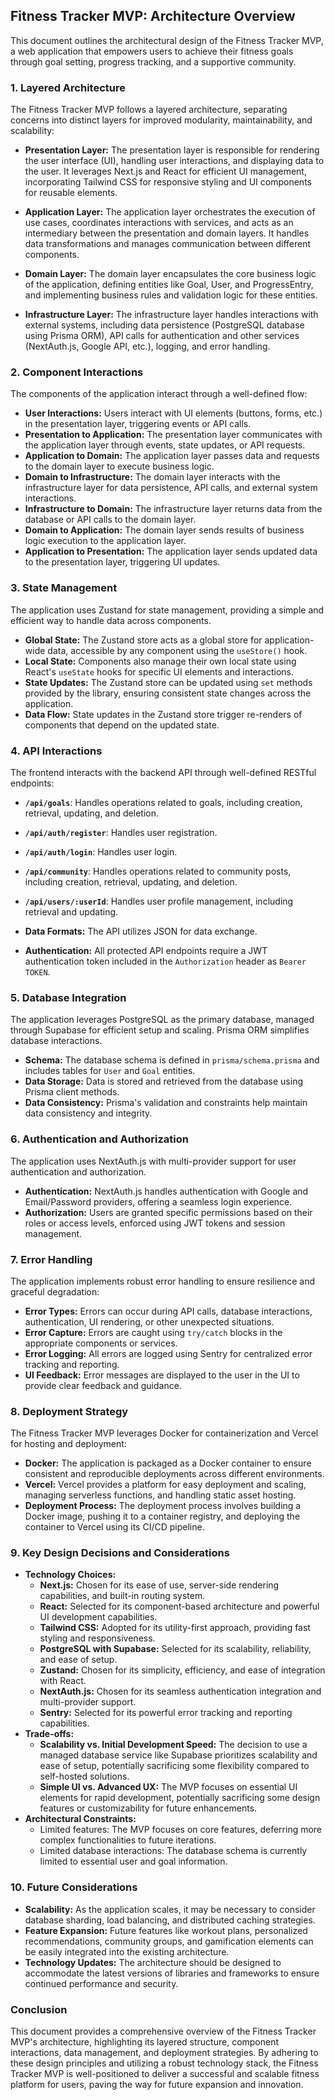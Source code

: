 ## Fitness Tracker MVP: Architecture Overview

This document outlines the architectural design of the Fitness Tracker MVP, a web application that empowers users to achieve their fitness goals through goal setting, progress tracking, and a supportive community.

### 1. Layered Architecture

The Fitness Tracker MVP follows a layered architecture, separating concerns into distinct layers for improved modularity, maintainability, and scalability:

- **Presentation Layer:**  The presentation layer is responsible for rendering the user interface (UI), handling user interactions, and displaying data to the user. It leverages Next.js and React for efficient UI management, incorporating Tailwind CSS for responsive styling and UI components for reusable elements.

- **Application Layer:**  The application layer orchestrates the execution of use cases, coordinates interactions with services, and acts as an intermediary between the presentation and domain layers. It handles data transformations and manages communication between different components.

- **Domain Layer:**  The domain layer encapsulates the core business logic of the application, defining entities like Goal, User, and ProgressEntry, and implementing business rules and validation logic for these entities.

- **Infrastructure Layer:**  The infrastructure layer handles interactions with external systems, including data persistence (PostgreSQL database using Prisma ORM), API calls for authentication and other services (NextAuth.js, Google API, etc.), logging, and error handling.

### 2. Component Interactions

The components of the application interact through a well-defined flow:

- **User Interactions:**  Users interact with UI elements (buttons, forms, etc.) in the presentation layer, triggering events or API calls.
- **Presentation to Application:**  The presentation layer communicates with the application layer through events, state updates, or API requests.
- **Application to Domain:**  The application layer passes data and requests to the domain layer to execute business logic.
- **Domain to Infrastructure:**  The domain layer interacts with the infrastructure layer for data persistence, API calls, and external system interactions.
- **Infrastructure to Domain:**  The infrastructure layer returns data from the database or API calls to the domain layer.
- **Domain to Application:**  The domain layer sends results of business logic execution to the application layer.
- **Application to Presentation:**  The application layer sends updated data to the presentation layer, triggering UI updates.

### 3. State Management

The application uses Zustand for state management, providing a simple and efficient way to handle data across components.

- **Global State:**  The Zustand store acts as a global store for application-wide data, accessible by any component using the `useStore()` hook.
- **Local State:**  Components also manage their own local state using React's `useState` hooks for specific UI elements and interactions.
- **State Updates:**  The Zustand store can be updated using `set` methods provided by the library, ensuring consistent state changes across the application.
- **Data Flow:**  State updates in the Zustand store trigger re-renders of components that depend on the updated state.

### 4. API Interactions

The frontend interacts with the backend API through well-defined RESTful endpoints:

- **`/api/goals`**:  Handles operations related to goals, including creation, retrieval, updating, and deletion.
- **`/api/auth/register`**:  Handles user registration.
- **`/api/auth/login`**:  Handles user login.
- **`/api/community`**:  Handles operations related to community posts, including creation, retrieval, updating, and deletion.
- **`/api/users/:userId`**:  Handles user profile management, including retrieval and updating.

- **Data Formats:** The API utilizes JSON for data exchange.
- **Authentication:** All protected API endpoints require a JWT authentication token included in the `Authorization` header as `Bearer TOKEN`.

### 5. Database Integration

The application leverages PostgreSQL as the primary database, managed through Supabase for efficient setup and scaling. Prisma ORM simplifies database interactions.

- **Schema:** The database schema is defined in `prisma/schema.prisma` and includes tables for `User` and `Goal` entities.
- **Data Storage:** Data is stored and retrieved from the database using Prisma client methods.
- **Data Consistency:** Prisma's validation and constraints help maintain data consistency and integrity.

### 6. Authentication and Authorization

The application uses NextAuth.js with multi-provider support for user authentication and authorization.

- **Authentication:** NextAuth.js handles authentication with Google and Email/Password providers, offering a seamless login experience.
- **Authorization:**  Users are granted specific permissions based on their roles or access levels, enforced using JWT tokens and session management.

### 7. Error Handling

The application implements robust error handling to ensure resilience and graceful degradation:

- **Error Types:**  Errors can occur during API calls, database interactions, authentication, UI rendering, or other unexpected situations.
- **Error Capture:**  Errors are caught using `try/catch` blocks in the appropriate components or services.
- **Error Logging:**  All errors are logged using Sentry for centralized error tracking and reporting.
- **UI Feedback:**  Error messages are displayed to the user in the UI to provide clear feedback and guidance.

### 8. Deployment Strategy

The Fitness Tracker MVP leverages Docker for containerization and Vercel for hosting and deployment:

- **Docker:** The application is packaged as a Docker container to ensure consistent and reproducible deployments across different environments.
- **Vercel:** Vercel provides a platform for easy deployment and scaling, managing serverless functions, and handling static asset hosting.
- **Deployment Process:** The deployment process involves building a Docker image, pushing it to a container registry, and deploying the container to Vercel using its CI/CD pipeline.

### 9. Key Design Decisions and Considerations

- **Technology Choices:** 
    - **Next.js:** Chosen for its ease of use, server-side rendering capabilities, and built-in routing system.
    - **React:** Selected for its component-based architecture and powerful UI development capabilities.
    - **Tailwind CSS:**  Adopted for its utility-first approach, providing fast styling and responsiveness.
    - **PostgreSQL with Supabase:**  Selected for its scalability, reliability, and ease of setup.
    - **Zustand:**  Chosen for its simplicity, efficiency, and ease of integration with React.
    - **NextAuth.js:**  Chosen for its seamless authentication integration and multi-provider support.
    - **Sentry:**  Selected for its powerful error tracking and reporting capabilities.
- **Trade-offs:**
    - **Scalability vs. Initial Development Speed:**  The decision to use a managed database service like Supabase prioritizes scalability and ease of setup, potentially sacrificing some flexibility compared to self-hosted solutions.
    - **Simple UI vs. Advanced UX:**  The MVP focuses on essential UI elements for rapid development, potentially sacrificing some design features or customizability for future enhancements.
- **Architectural Constraints:**
    -  Limited features:  The MVP focuses on core features, deferring more complex functionalities to future iterations. 
    -  Limited database interactions: The database schema is currently limited to essential user and goal information.

### 10. Future Considerations

- **Scalability:**  As the application scales, it may be necessary to consider database sharding, load balancing, and distributed caching strategies.
- **Feature Expansion:** Future features like workout plans, personalized recommendations, community groups, and gamification elements can be easily integrated into the existing architecture. 
- **Technology Updates:**   The architecture should be designed to accommodate the latest versions of libraries and frameworks to ensure continued performance and security.

### Conclusion

This document provides a comprehensive overview of the Fitness Tracker MVP's architecture, highlighting its layered structure, component interactions, data management, and deployment strategies. By adhering to these design principles and utilizing a robust technology stack, the Fitness Tracker MVP is well-positioned to deliver a successful and scalable fitness platform for users, paving the way for future expansion and innovation.
